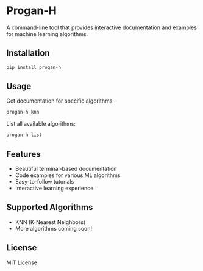# Progan-H

A command-line tool that provides interactive documentation and examples for machine learning algorithms.

## Installation

```bash
pip install progan-h
```

## Usage

Get documentation for specific algorithms:

```bash
progan-h knn
```

List all available algorithms:

```bash
progan-h list
```

## Features

- Beautiful terminal-based documentation
- Code examples for various ML algorithms
- Easy-to-follow tutorials
- Interactive learning experience

## Supported Algorithms

- KNN (K-Nearest Neighbors)
- More algorithms coming soon!

## License

MIT License
